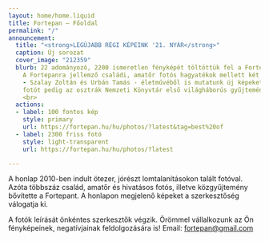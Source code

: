 ```yaml
---
layout: home/home.liquid
title: Fortepan — Főoldal
permalink: "/"
announcement:
  title: "<strong>LEGÚJABB RÉGI KÉPEINK '21. NYÁR</strong>"
  caption: Új sorozat
  cover_image: "212359"
  blurb: 22 adományozó, 2200 ismeretlen fényképét töltöttük fel a Fortepan Friss sorozatába.
    A Fortepanra jellemző családi, amatőr fotós hagyatékok mellett két fontos szerzőnk
    - Szalay Zoltán és Urbán Tamás - életművéből is mutatunk új képeket. Közel négyszáz
    fotót pedig az osztrák Nemzeti Könyvtár első világháborús gyűjteményéből válogattunk.
    <br>
  actions:
  - label: 100 fontos kép
    style: primary
    url: https://fortepan.hu/hu/photos/?latest&tag=best%20of
  - label: 2300 friss fotó
    style: light-transparent
    url: https://fortepan.hu/hu/photos/?latest

---
```

A honlap 2010-ben indult ötezer, jórészt lomtalanításokon talált fotóval. Azóta többszáz család, amatőr és hivatásos fotós, illetve közgyűjtemény bővítette a Fortepant. A honlapon megjelenő képeket a szerkesztőség válogatja ki.

A fotók leírását önkéntes szerkesztők végzik. Örömmel vállalkozunk az Ön fényképeinek, negatívjainak feldolgozására is! Email: [fortepan@gmail.com](mailto:fortepan@gmail.com)